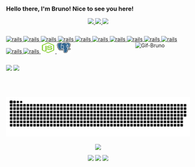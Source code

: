 ### Hello there, I'm Bruno! Nice to see you here!

<div align="center">
  <a href="https://github.com/brunosequeira1">
  <img height="180em" src="https://github-readme-stats.vercel.app/api?username=brunosequeira1&show_icons=true&theme=chartreuse-dark&include_all_commits=true&count_private=true"/>
  <img height="180em" src="https://github-readme-stats.vercel.app/api/top-langs/?username=brunosequeira1&layout=compact&langs_count=7&theme=chartreuse-dark"/>
  <img height="180em" src="https://github-readme-streak-stats.herokuapp.com/?user=brunosequeira1&show_icons=true&locale=en&layout=compact&theme=chartreuse-dark&line_height=0"/>
 </div>

  ##
  
<div style="display: inline_block">
<img src ="https://cdn.jsdelivr.net/gh/devicons/devicon/icons/java/java-original.svg" alt="rails" width="40" height="40" style="max-width:100%;"></img>
  <img src ="https://cdn.jsdelivr.net/gh/devicons/devicon/icons/html5/html5-original-wordmark.svg" alt="rails" width="40" height="30" style="max-width:100%;"></img>
  <img src ="https://cdn.jsdelivr.net/gh/devicons/devicon/icons/css3/css3-original-wordmark.svg" alt="rails" width="40" height="30" style="max-width:100%;"></img>
  <img src ="https://cdn.jsdelivr.net/gh/devicons/devicon/icons/javascript/javascript-original.svg" alt="rails" width="40" height="30" style="max-width:100%;"></img>
  <img src ="https://cdn.jsdelivr.net/gh/devicons/devicon/icons/git/git-original.svg" alt="rails" width="40" height="30" style="max-width:100%;"></img>
  <img src ="https://cdn.jsdelivr.net/gh/devicons/devicon/icons/angularjs/angularjs-original.svg" alt="rails" width="40" height="30" style="max-width:100%;"></img>
  <img src ="https://cdn.jsdelivr.net/gh/devicons/devicon/icons/bootstrap/bootstrap-plain-wordmark.svg" alt="rails" width="40" height="30" style="max-width:100%;"></img>
  <img src ="https://cdn.jsdelivr.net/gh/devicons/devicon/icons/figma/figma-original.svg" alt="rails" width="40" height="30" style="max-width:100%;"></img>
  <img src ="https://cdn.jsdelivr.net/gh/devicons/devicon/icons/spring/spring-original.svg" alt="rails" width="40" height="30" style="max-width:100%;"></img>
  <img src ="https://cdn.jsdelivr.net/gh/devicons/devicon/icons/typescript/typescript-original.svg" alt="rails" width="40" height="30" style="max-width:100%;"></img>
  <img src ="https://cdn.jsdelivr.net/gh/devicons/devicon/icons/mysql/mysql-original.svg" alt="rails" width="40" height="30" style="max-width:100%;"></img>
  <img src ="https://cdn.jsdelivr.net/gh/devicons/devicon/icons/heroku/heroku-original.svg" alt="rails" width="40" height="30" style="max-width:100%;"></img>
  <img src =https://github.com/devicons/devicon/blob/master/icons/nodejs/nodejs-original.svg alt="rails" width="40" height="30" style="max-width:100%;"></img>
  <img src =https://github.com/devicons/devicon/blob/master/icons/postgresql/postgresql-original.svg alt="rails" width="40" height="30" style="max-width:100%;"></img>

  <img align="right" src="https://i.picasion.com/pic91/c8e01556869ce1830123cbee32f233d9.gif" width="150" height="150" alt="Gif-Bruno">
</div>

  ##
 
 <div> 
  <a href="https://www.linkedin.com/in/sequeirabruno/" target="_blank"><img src="https://img.shields.io/badge/LinkedIn-0077B5?style=for-the-badge&logo=linkedin&logoColor=white" target="_blank"></a> 
    <a href = "mailto:bruno_silth@hotmail.com"><img src="https://img.shields.io/badge/Hotmail-0077B5?style=for-the-badge&logo=microsoft-outlook&logoColor=white" target="_blank"></a>
</div> 
 
 ![Snake animation](https://github.com/brunosequeira1/brunosequeira1/blob/output/github-contribution-grid-snake.svg)
 
 <div align="center"> 
   <img align="center" height="350em" src="https://activity-graph.herokuapp.com/graph?username=brunosequeira1&theme=chartreuse-dark">
   
  <p align="center">
  <img src="https://badges.pufler.dev/visits/brunosequeira1/brunosequeira1"/> 
  <img src="https://badges.pufler.dev/repos/brunosequeira1"/>
  <img src="https://badges.pufler.dev/commits/monthly/brunosequeira1" />
  </div>  
 
